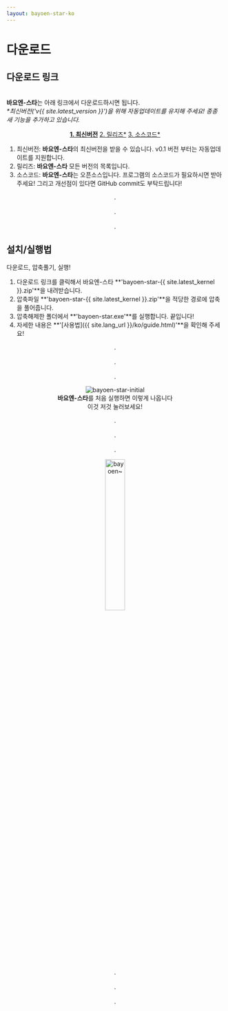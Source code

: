 ```yaml
---
layout: bayoen-star-ko
---
```


# 다운로드

## 다운로드 링크
<br/> **바요엔-스타**는 아래 링크에서 다운로드하시면 됩니다.
<br/><i>*최신버전('v{{ site.latest_version }}')을 위해 자동업데이트를 유지해 주세요! 종종 새 기능을 추가하고 있습니다.</i>

<p align="center">
    <a href="https://github.com/bayoen/bayoen-star-exe/releases/download/{{ site.latest_version }}/bayoen-star-{{ site.latest_kernel }}.zip" class="in-glow-btn"><strong>1. 최신버전</strong></a>
    <a href="https://github.com/bayoen/bayoen-star-exe/releases" target="_blank" class="in-btn">2. 릴리즈*</a>
    <a href="https://github.com/bayoen/bayoen-star-exe" target="_blank" class="in-btn">3. 소스코드*</a>
</p>

1. 최신버전: **바요엔-스타**의 최신버전을 받을 수 있습니다. v0.1 버전 부터는 자동업데이트를 지원합니다.
2. 릴리즈: **바요엔-스타** 모든 버전의 목록입니다.
3. 소스코드: **바요엔-스타**는 오픈소스입니다. 프로그램의 소스코드가 필요하시면 받아주세요! 그리고 개선점이 있다면 GitHub commit도 부탁드립니다!

<p align="center">
.<br/><br/>
.<br/><br/>
.
</p>

## 설치/실행법

다운로드, 압축풀기, 실행!

1. 다운로드 링크를 클릭해서 바요엔-스타 **'bayoen-star-{{ site.latest_kernel }}.zip'**을 내려받습니다.
2. 압축파일 **'bayoen-star-{{ site.latest_kernel }}.zip'**을 적당한 경로에 압축을 풀어줍니다.
3. 압축해제한 폴더에서 **'bayoen-star.exe'**를 실행합니다. 끝입니다!
4. 자세한 내용은 **'[사용법]({{ site.lang_url }}/ko/guide.html)'**을 확인해 주세요!

<p align="center">
.<br/><br/>
.<br/><br/>
.
</p>

<p align="center">
    <img src="{{ site.lang_url }}/res/bayoen-star-initial.png" class="shadow-box" alt="bayoen-star-initial"/>
    <br/><span><strong>바요엔-스타</strong>를 처음 실행하면 이렇게 나옵니다</span>
    <br/><span>이것 저것 눌러보세요!</span>
</p>

<p align="center">
.<br/><br/>
.<br/><br/>
.
</p>

<p align="center">
   <img src="{{ site.lang_url }}/res/tumblr_inline_pippx0Drpp1rg6qfd_1280.png" class="box" width="30%" alt="bayoen~"/>
</p>

<p align="center">
.<br/><br/>
.<br/><br/>
.
</p>